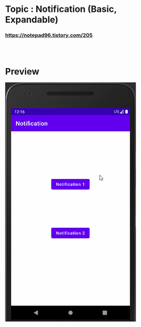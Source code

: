# Topic : Notification (Basic, Expandable)


### https://notepad96.tistory.com/205


<br><br>

# Preview

![preview](preview.gif)
